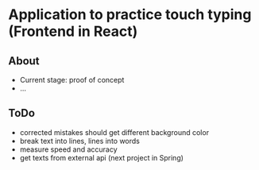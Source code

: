 # Application to practice touch typing (Frontend in React)

## About

- Current stage: proof of concept
- ...

## ToDo

- corrected mistakes should get different background color
- break text into lines, lines into words
- measure speed and accuracy
- get texts from external api (next project in Spring)
